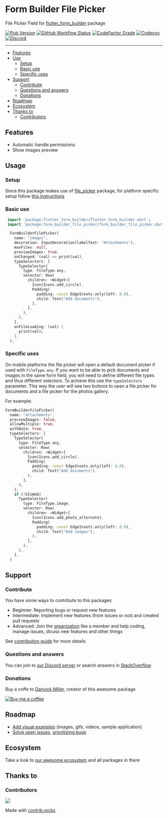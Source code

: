# Form Builder File Picker

File Picker Field for [flutter_form_builder](https://pub.dev/packages/flutter_form_builder) package

[![Pub Version](https://img.shields.io/pub/v/form_builder_file_picker?logo=flutter&style=for-the-badge)](https://pub.dev/packages/form_builder_file_picker)
[![GitHub Workflow Status](https://img.shields.io/github/workflow/status/flutter-form-builder-ecosystem/form_builder_file_picker/Base?logo=github&style=for-the-badge)](https://github.com/flutter-form-builder-ecosystem/form_builder_file_picker/actions/workflows/base.yaml)
[![CodeFactor Grade](https://img.shields.io/codefactor/grade/github/flutter-form-builder-ecosystem/form_builder_file_picker?logo=codefactor&style=for-the-badge)](https://www.codefactor.io/repository/github/flutter-form-builder-ecosystem/form_builder_file_picker)
[![Codecov](https://img.shields.io/codecov/c/github/flutter-form-builder-ecosystem/form_builder_file_picker?logo=codecov&style=for-the-badge)](https://codecov.io/gh/flutter-form-builder-ecosystem/form_builder_file_picker/)
[![Discord](https://img.shields.io/discord/985922433578053673?logo=discord&style=for-the-badge)](https://discord.com/invite/25KNPMJQf2)
___

- [Features](#features)
- [Use](#use)
    - [Setup](#setup)
    - [Basic use](#basic-use)
    - [Specific uses](#specific-uses)
- [Support](#support)
    - [Contribute](#contribute)
    - [Questions and answers](#questions-and-answers)
    - [Donations](#donations)
- [Roadmap](#roadmap)
- [Ecosystem](#ecosystem)
- [Thanks to](#thanks-to)
    - [Contributors](#contributors)

## Features

- Automatic handle permissions
- Show images preview

## Usage

### Setup

Since this package makes use of [file_picker](https://pub.dev/packages/file_picker) package, for platform specific setup follow [this instructions](https://github.com/miguelpruivo/flutter_file_picker/wiki/Setup)

### Basic use

```dart
 import 'package:flutter_form_builder/flutter_form_builder.dart';
 import 'package:form_builder_file_picker/form_builder_file_picker.dart';

  FormBuilderFilePicker(
    name: "images",
    decoration: InputDecoration(labelText: "Attachments"),
    maxFiles: null,
    previewImages: true,
    onChanged: (val) => print(val),
    typeSelectors: [
      TypeSelector(
        type: FileType.any,
        selector: Row(
          children: <Widget>[
            Icon(Icons.add_circle),
            Padding(
              padding: const EdgeInsets.only(left: 8.0),
              child: Text("Add documents"),
            ),
          ],
        ),
      ),
    ],
    onFileLoading: (val) {
      print(val);
    },
  ),
```

### Specific uses

On mobile platforms the file picker will open a default document picker if used with `FileType.any`.
If you want to be able to pick documents and images in the same form field, you will need to define different file types and thus different selectors. To achieve this use the `typeSelectors` parameter.
This way the user will see two buttons to open a file picker for documents and a file picker for the photos
gallery.

For example:

```dart
FormBuilderFilePicker(
  name: "attachments",
  previewImages: false,
  allowMultiple: true,
  withData: true,
  typeSelectors: [
    TypeSelector(
      type: FileType.any,
      selector: Row(
        children: <Widget>[
          Icon(Icons.add_circle),
          Padding(
            padding: const EdgeInsets.only(left: 8.0),
            child: Text("Add documents"),
          ),
        ],
      ),
    ),
    if (!kIsWeb)
      TypeSelector(
        type: FileType.image,
        selector: Row(
          children: <Widget>[
            Icon(Icons.add_photo_alternate),
            Padding(
              padding: const EdgeInsets.only(left: 8.0),
              child: Text("Add images"),
            ),
          ],
        ),
      ),
    ],
  )
```

## Support

### Contribute

You have some ways to contribute to this packages

 - Beginner: Reporting bugs or request new features
 - Intermediate: Implement new features (from issues or not) and created pull requests
 - Advanced: Join the [organization](#ecosystem) like a member and help coding, manage issues, dicuss new features and other things

 See [contribution guide](https://github.com/flutter-form-builder-ecosystem/.github/blob/main/CONTRIBUTING.md) for more details

### Questions and answers

You can join to [our Discord server](https://discord.gg/25KNPMJQf2) or search answers in [StackOverflow](https://stackoverflow.com/questions/tagged/flutter-form-builder)

### Donations

Buy a coffe to [Danvick Miller](https://twitter.com/danvickmiller), creator of this awesome package

[![Buy me a coffee](https://www.buymeacoffee.com/assets/img/guidelines/download-assets-sm-1.svg)](https://www.buymeacoffee.com/danvick)

## Roadmap

- [Add visual examples](https://github.com/flutter-form-builder-ecosystem/form_builder_file_picker/issues/37) (images, gifs, videos, sample application)
- [Solve open issues](https://github.com/flutter-form-builder-ecosystem/form_builder_file_picker/issues), [prioritizing bugs](https://github.com/flutter-form-builder-ecosystem/form_builder_file_picker/labels/bug)

## Ecosystem

Take a look to [our awesome ecosystem](https://github.com/flutter-form-builder-ecosystem) and all packages in there

## Thanks to

### Contributors

<a href="https://github.com/flutter-form-builder-ecosystem/form_builder_file_picker/graphs/contributors">
  <img src="https://contrib.rocks/image?repo=flutter-form-builder-ecosystem/form_builder_file_picker" />
</a>

Made with [contrib.rocks](https://contrib.rocks).
